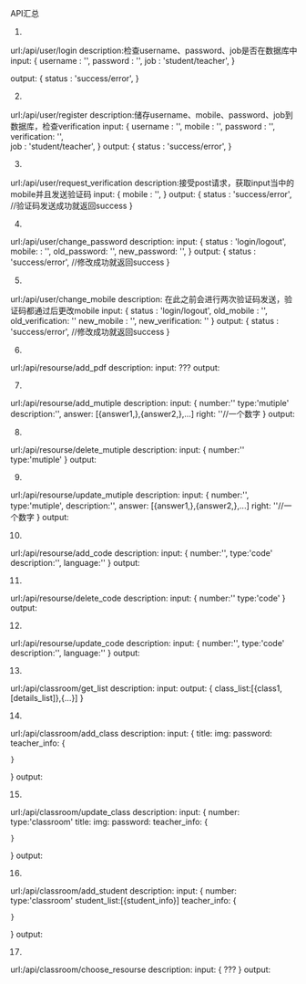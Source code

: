 API汇总

1.
url:/api/user/login
description:检查username、password、job是否在数据库中
input:
{
	username	: '',
	password	: '',
	job			: 'student/teacher',
}

output:
{
	status		: 'success/error',
}

2.
url:/api/user/register
description:储存username、mobile、password、job到数据库，检查verification
input:
{
	username	: '',
	mobile		: '',
	password	: '',
	verification: '',		
	job			: 'student/teacher',
}
output:
{
	status		: 'success/error',
}

3.
url:/api/user/request_verification
description:接受post请求，获取input当中的mobile并且发送验证码
input:
{
	mobile		: '',
}
output:
{
	status		: 'success/error', //验证码发送成功就返回success
}


4.
url:/api/user/change_password
description:
input:
{
	status		: 'login/logout',
	mobile:		: '',
	old_password: '',
	new_password: '',
}
output:
{
	status		: 'success/error', //修改成功就返回success
}

5.
url:/api/user/change_mobile
description: 在此之前会进行两次验证码发送，验证码都通过后更改mobile
input:
{
	status		: 'login/logout',
	old_mobile	: '',
	old_verification: ''
	new_mobile	: '',
	new_verification: ''
}
output:
{
	status		: 'success/error', //修改成功就返回success
}

6.
url:/api/resourse/add_pdf
description:
input:
???
output:

7.
url:/api/resourse/add_mutiple
description:
input:
{
	number:''
	type:'mutiple'
	description:'',
	answer: [{answer1,},{answer2,},...]
	right: ''//一个数字
}
output:

8.
url:/api/resourse/delete_mutiple
description:
input:
{
	number:''
	type:'mutiple'
}
output:

9.
url:/api/resourse/update_mutiple
description:
input:
{
	number:'',
	type:'mutiple',
	description:'',
	answer: [{answer1,},{answer2,},...]
	right: ''//一个数字
}
output:

10.
url:/api/resourse/add_code
description:
input:
{
	number:'',
	type:'code'
	description:'',
	language:''
}
output:

11.
url:/api/resourse/delete_code
description:
input:
{
	number:''
	type:'code'
}
output:

12.
url:/api/resourse/update_code
description:
input:
{
	number:'',
	type:'code'
	description:'',
	language:''
}
output:

13.
url:/api/classroom/get_list
description:
input:
output:
{
	class_list:[{class1, [details_list]},{...}]
}

14.
url:/api/classroom/add_class
description:
input:
{
	title:
	img:
	password:
	teacher_info:
	{

	}
}
output:

15.
url:/api/classroom/update_class
description:
input:
{
	number:
	type:'classroom'
	title:
	img:
	password:
	teacher_info:
	{

	}
}
output:

16.
url:/api/classroom/add_student
description:
input:
{
	number:
	type:'classroom'
	student_list:[{student_info}]
	teacher_info:
	{

	}
}
output:

17.
url:/api/classroom/choose_resourse
description:
input:
{
	???
}
output:

